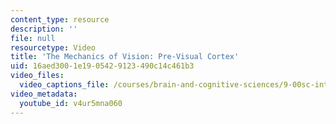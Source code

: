 ```yaml
---
content_type: resource
description: ''
file: null
resourcetype: Video
title: 'The Mechanics of Vision: Pre-Visual Cortex'
uid: 16aed300-1e19-0542-9123-490c14c461b3
video_files:
  video_captions_file: /courses/brain-and-cognitive-sciences/9-00sc-introduction-to-psychology-fall-2011/vision-i/the-mechanics-of-vision-pre-visual-cortex/v4ur5mna060.vtt
video_metadata:
  youtube_id: v4ur5mna060
---
```

